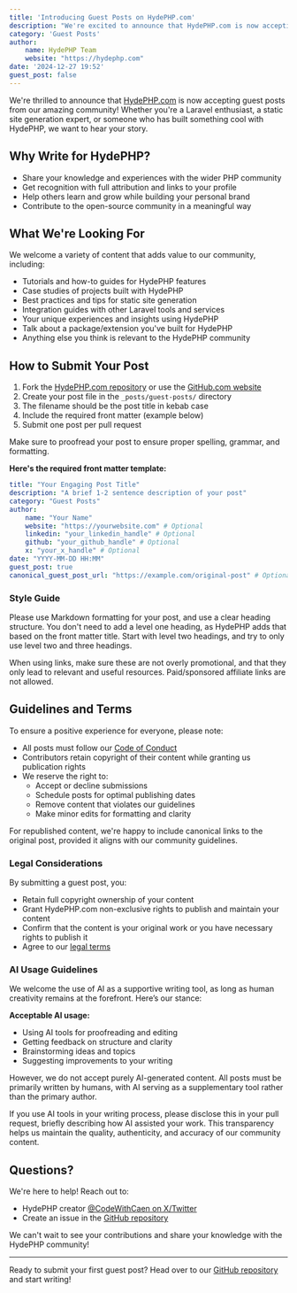 ```yaml
---
title: 'Introducing Guest Posts on HydePHP.com'
description: "We're excited to announce that HydePHP.com is now accepting guest posts from the community. Learn how you can contribute and share your knowledge with fellow developers."
category: 'Guest Posts'
author:
    name: HydePHP Team
    website: "https://hydephp.com"
date: '2024-12-27 19:52'
guest_post: false
---
```


We're thrilled to announce that [HydePHP.com](https://hydephp.com/) is now accepting guest posts from our amazing community! Whether you're a Laravel enthusiast, a static site generation expert, or someone who has built something cool with HydePHP, we want to hear your story.

## Why Write for HydePHP?

- Share your knowledge and experiences with the wider PHP community
- Get recognition with full attribution and links to your profile
- Help others learn and grow while building your personal brand
- Contribute to the open-source community in a meaningful way

## What We're Looking For

We welcome a variety of content that adds value to our community, including:

- Tutorials and how-to guides for HydePHP features
- Case studies of projects built with HydePHP
- Best practices and tips for static site generation
- Integration guides with other Laravel tools and services
- Your unique experiences and insights using HydePHP
- Talk about a package/extension you've built for HydePHP
- Anything else you think is relevant to the HydePHP community

## How to Submit Your Post

1. Fork the [HydePHP.com repository](https://github.com/hydephp/hydephp.com) or use the [GitHub.com website](https://github.com/hydephp/hydephp.com/blob/master/_posts/guest-posts)
2. Create your post file in the `_posts/guest-posts/` directory
3. The filename should be the post title in kebab case
4. Include the required front matter (example below)
5. Submit one post per pull request

Make sure to proofread your post to ensure proper spelling, grammar, and formatting.

**Here's the required front matter template:**

```yaml
title: "Your Engaging Post Title"
description: "A brief 1-2 sentence description of your post"
category: "Guest Posts"
author:
    name: "Your Name"
    website: "https://yourwebsite.com" # Optional
    linkedin: "your_linkedin_handle" # Optional
    github: "your_github_handle" # Optional
    x: "your_x_handle" # Optional
date: "YYYY-MM-DD HH:MM"
guest_post: true
canonical_guest_post_url: "https://example.com/original-post" # Optional, for republished content
```

### Style Guide

Please use Markdown formatting for your post, and use a clear heading structure. You don't need to add a level one heading, as HydePHP adds that based on the front matter title. Start with level two headings, and try to only use level two and three headings. 

When using links, make sure these are not overly promotional, and that they only lead to relevant and useful resources. Paid/sponsored affiliate links are not allowed.

## Guidelines and Terms

To ensure a positive experience for everyone, please note:

- All posts must follow our [Code of Conduct](https://hydephp.com/code-of-conduct)
- Contributors retain copyright of their content while granting us publication rights
- We reserve the right to:
  - Accept or decline submissions
  - Schedule posts for optimal publishing dates
  - Remove content that violates our guidelines
  - Make minor edits for formatting and clarity

For republished content, we're happy to include canonical links to the original post, provided it aligns with our community guidelines.

### Legal Considerations

By submitting a guest post, you:
- Retain full copyright ownership of your content
- Grant HydePHP.com non-exclusive rights to publish and maintain your content
- Confirm that the content is your original work or you have necessary rights to publish it
- Agree to our [legal terms](https://hydephp.com/legal)

### AI Usage Guidelines

We welcome the use of AI as a supportive writing tool, as long as human creativity remains at the forefront. Here’s our stance:

**Acceptable AI usage:**
- Using AI tools for proofreading and editing
- Getting feedback on structure and clarity
- Brainstorming ideas and topics
- Suggesting improvements to your writing

However, we do not accept purely AI-generated content. All posts must be primarily written by humans, with AI serving as a supplementary tool rather than the primary author.

If you use AI tools in your writing process, please disclose this in your pull request, briefly describing how AI assisted your work. This transparency helps us maintain the quality, authenticity, and accuracy of our community content.

## Questions?

We're here to help! Reach out to:
- HydePHP creator [@CodeWithCaen on X/Twitter](https://x.com/CodeWithCaen)
- Create an issue in the [GitHub repository](https://github.com/hydephp/hydephp.com/issues)

We can't wait to see your contributions and share your knowledge with the HydePHP community!

---

Ready to submit your first guest post? Head over to our [GitHub repository](https://github.com/hydephp/hydephp.com/blob/master/_posts/guest-posts) and start writing!

